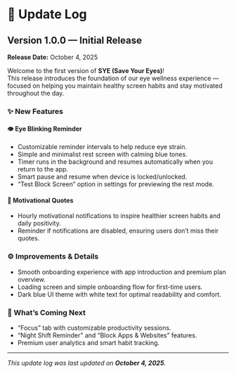 # 📝 Update Log

## Version 1.0.0 — Initial Release
**Release Date:** October 4, 2025  

Welcome to the first version of **SYE (Save Your Eyes)**!  
This release introduces the foundation of our eye wellness experience — focused on helping you maintain healthy screen habits and stay motivated throughout the day.  

### ✨ New Features
#### 👁️ Eye Blinking Reminder
- Customizable reminder intervals to help reduce eye strain.  
- Simple and minimalist rest screen with calming blue tones.  
- Timer runs in the background and resumes automatically when you return to the app.  
- Smart pause and resume when device is locked/unlocked.  
- “Test Block Screen” option in settings for previewing the rest mode.  

#### 💬 Motivational Quotes
- Hourly motivational notifications to inspire healthier screen habits and daily positivity.  
- Reminder if notifications are disabled, ensuring users don’t miss their quotes.  

### ⚙️ Improvements & Details
- Smooth onboarding experience with app introduction and premium plan overview.  
- Loading screen and simple onboarding flow for first-time users.  
- Dark blue UI theme with white text for optimal readability and comfort.  

### 🚀 What’s Coming Next
- “Focus” tab with customizable productivity sessions.  
- “Night Shift Reminder” and “Block Apps & Websites” features.  
- Premium user analytics and smart habit tracking.  

---

_This update log was last updated on **October 4, 2025**._  

